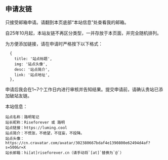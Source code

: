 ## 申请友链

只接受邮箱申请。请翻到本页底部“本站信息”处查看我的邮箱。

自25年10月起，本站友链不再区分类型，一并存放于本页面，并完全随机排列。

为方便添加链接，请在申请时严格按下以下格式：

```
  {
    title: '站点标题',
    img: '站点头像',
    desc: '站点简介',
    link: '站点地址',
  },
```

申请后我会在1~7个工作日内进行审核并告知结果。提交申请前，请确认贵站已添加破站友链。

本站信息：

```
站点名称：路明笔记
站长昵称：Riseforever 或 路明
站点链接：https://luming.cool
站点简介：不慌张，不绝望，不狂妄，不投降。
站点头像：https://cn.cravatar.com/avatar/302380667bdaf4e1390800e62494d4af?s=500&r=X
站长邮箱：hi[at]riseforever.cn（请手动将`[at]`替换为`@`）
```

